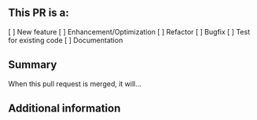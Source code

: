 <!-- (REQUIRED) What is the nature of this PR? -->
## This PR is a:
[ ] New feature
[ ] Enhancement/Optimization
[ ] Refactor
[ ] Bugfix
[ ] Test for existing code
[ ] Documentation

<!-- (REQUIRED) What does this PR change? -->
## Summary
 
When this pull request is merged, it will...
 
<!-- (OPTIONAL) What other information can you provide about this PR? -->
## Additional information

<!--
Thank you for your contribution!
 
Before submitting this pull request, please make sure you have read our Contribution Guidelines and your PR meets our contribution standards:
https://github.com/magento-research/peregrine/blob/develop/.github/CONTRIBUTION.md
 
Please fill out as much information as you can about your PR to help speed up the review process.
If your PR addresses an existing GitHub Issue, please refer to it in the title or Additional Information section to make the connection.
 
We may ask you for changes in your PR in order to meet the standards set in our Contribution Guidelines. PR's that do not comply with our guidelines may be closed at the maintainers' discretion.

Feel free to remove this section before creating this PR.
-->